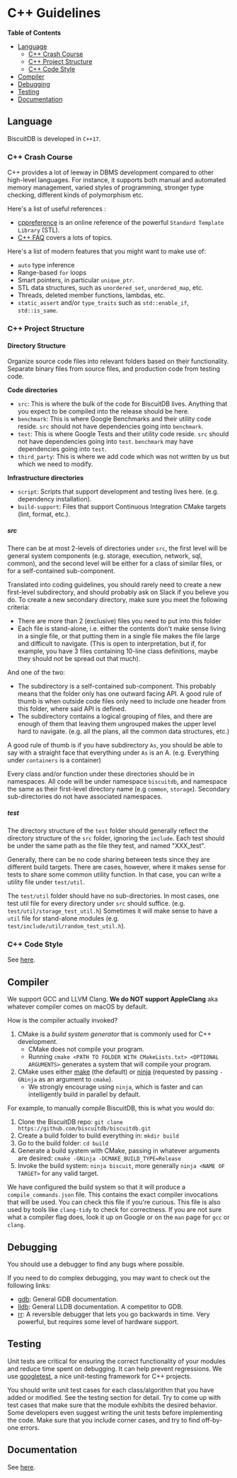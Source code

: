 # C++ Guidelines

**Table of Contents**

- [Language](#language)
  - [C++ Crash Course](#c++-crash-course)
  - [C++ Project Structure](#c++-project-structure)
  - [C++ Code Style](#c++-code-style)
- [Compiler](#compiler)
- [Debugging](#debugging)
- [Testing](#testing)
- [Documentation](#documentation)

## Language

BiscuitDB is developed in `C++17`.

### C++ Crash Course

C++ provides a lot of leeway in DBMS development compared to other high-level languages. For instance, it supports both manual and automated memory management, varied styles of programming, stronger type checking, different kinds of polymorphism etc. 

Here's a list of useful references : 

* [cppreference](http://en.cppreference.com/w/cpp) is an online reference of the powerful `Standard Template Library` (STL).
* [C++ FAQ](https://isocpp.org/faq) covers a lots of topics.

Here's a list of modern features that you might want to make use of:

* `auto` type inference
* Range-based `for` loops
* Smart pointers, in particular `unique_ptr`.
* STL data structures, such as `unordered_set`, `unordered_map`, etc.
* Threads, deleted member functions, lambdas, etc.
* `static_assert` and/or `type_traits` such as `std::enable_if`, `std::is_same`.

### C++ Project Structure
 
#### Directory Structure

Organize source code files into relevant folders based on their functionality. Separate binary files from source files, and production code from testing code. 

**Code directories**
  * `src`: This is where the bulk of the code for BiscuitDB lives. Anything that you expect to be compiled into the release should be here.
  * `benchmark`: This is where Google Benchmarks and their utility code reside. `src` should not have dependencies going into `benchmark`.
  * `test`: This is where Google Tests and their utility code reside. `src` should not have dependencies going into `test`. `benchmark` may have dependencies going into `test`.
  * `third_party`: This is where we add code which was not written by us but which we need to modify.

**Infrastructure directories**
  * `script`: Scripts that support development and testing lives here. (e.g. dependency installation).
  * `build-support`: Files that support Continuous Integration CMake targets (lint, format, etc.).

##### src
There can be at most 2-levels of directories under `src`, the first level will be general system components (e.g. storage, execution, network, sql, common), and the second level will be either for a class of similar files, or for a self-contained sub-component.

Translated into coding guidelines, you should rarely need to create a new first-level subdirectory, and should probably ask on Slack if you believe you do. To create a new secondary directory, make sure you meet the following criteria:
  * There are more than 2 (exclusive) files you need to put into this folder
  * Each file is stand-alone, i.e. either the contents don't make sense living in a single file, or that putting them in a single file makes the file large and difficult to navigate. (This is open to interpretation, but if, for example, you have 3 files containing 10-line class definitions, maybe they should not be spread out that much).

And one of the two:
  * The subdirectory is a self-contained sub-component. This probably means that the folder only has one outward facing API. A good rule of thumb is when outside code files only need to include one header from this folder, where said API is defined.
  * The subdirectory contains a logical grouping of files, and there are enough of them that leaving them ungrouped makes the upper level hard to navigate. (e.g. all the plans, all the common data structures, etc.)

A good rule of thumb is if you have subdirectory `As`, you should be able to say with a straight face that everything under `As` is an A. (e.g. Everything under `containers` is a container)

Every class and/or function under these directories should be in namespaces. All code will be under namespace `biscuitdb`, and namespace the same as their first-level directory name (e.g `common`, `storage`). Secondary sub-directories do not have associated namespaces.

##### test
The directory structure of the `test` folder should generally reflect the directory structure of the `src` folder, ignoring the `include`. Each test should be under the same path as the file they test, and named "XXX_test".

Generally, there can be no code sharing between tests since they are different build targets. There are cases, however, where it makes sense for tests to share some common utility function. In that case, you can write a utility file under `test/util`.

The `test/util` folder should have no sub-directories. In most cases, one test util file for every directory under `src` should suffice. (e.g. `test/util/storage_test_util.h`) Sometimes it will make sense to have a `util` file for stand-alone modules (e.g. `test/include/util/random_test_util.h`).

### C++ Code Style

See [here](https://github.com/biscuitdb/biscuitdb/tree/master/docs/cpp_guidelines_code_style.md).

## Compiler

We support GCC and LLVM Clang. **We do NOT support AppleClang** aka whatever compiler comes on macOS by default.

How is the compiler actually invoked?

1. CMake is a *build system generator* that is commonly used for C++ development.
   - CMake does not compile your program.
   - Running `cmake <PATH TO FOLDER WITH CMakeLists.txt> <OPTIONAL ARGUMENTS>` generates a system that will compile your program.
2. CMake uses either [make](https://en.wikipedia.org/wiki/Make_(software)) (the default) or [ninja](https://ninja-build.org/) (requested by passing `-GNinja` as an argument to `cmake`).
   - We strongly encourage using `ninja`, which is faster and can intelligently build in parallel by default.

For example, to manually compile BiscuitDB, this is what you would do:

1. Clone the BiscuitDB repo: `git clone https://github.com/biscuitdb/biscuitdb.git`
2. Create a build folder to build everything in: `mkdir build`
3. Go to the build folder: `cd build`
4. Generate a build system with CMake, passing in whatever arguments are desired: `cmake -GNinja -DCMAKE_BUILD_TYPE=Release`
5. Invoke the build system: `ninja biscuit`, more generally `ninja <NAME OF TARGET>` for any valid target.

We have configured the build system so that it will produce a `compile_commands.json` file. This contains the exact compiler invocations that will be used. You can check this file if you're curious. This file is also used by tools like `clang-tidy` to check for correctness. If you are not sure what a compiler flag does, look it up on Google or on the `man` page for `gcc` or `clang`. 

## Debugging

You should use a debugger to find any bugs where possible.

If you need to do complex debugging, you may want to check out the following links:

- [gdb](https://www.gnu.org/software/gdb/): General GDB documentation.
- [lldb](https://lldb.llvm.org/): General LLDB documentation. A competitor to GDB.
- [rr](https://rr-project.org/): A reversible debugger that lets you go backwards in time. Very powerful, but requires some level of hardware support.

## Testing

Unit tests are critical for ensuring the correct functionality of your modules and reduce time spent on debugging. It can help prevent regressions. We use [googletest](https://github.com/google/googletest), a nice unit-testing framework for C++ projects. 

You should write unit test cases for each class/algorithm that you have added or modified. See the testing section for detail. Try to come up with test cases that make sure that the module exhibits the desired behavior. Some developers even suggest writing the unit tests before implementing the code. Make sure that you include corner cases, and try to find off-by-one errors.

## Documentation

See [here](https://github.com/biscuitdb/biscuitdb/tree/master/docs/cpp_guidelines_code_style.md).
